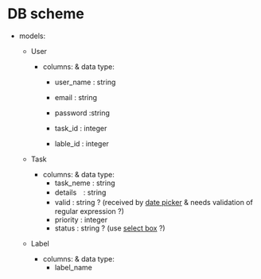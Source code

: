 # DB scheme

* models:
  * User
    * columns: & data type:
      * user_name : string
      * email : string
      * password :string

      * task_id : integer
      * lable_id : integer

  * Task
    * columns: & data type:
      * task_neme : string
      * details　: string
      <!-- 以下3カラムはvalidates < GUIから選択式(←の実装が容易であれば) -->
      * valid : string ? (received by [date picker](https://diver.diveintocode.jp/curriculums/339) & needs validation of　regular expression ?)
      * priority : integer <!-- 選択肢から数値変換してdb保存 (->優先順位、終了期限を元にしてソート)-->
      * status : string ? <!-- 未着手・着手・完了 -->
      (use [select box](https://railsguides.jp/form_helpers.html#%E3%83%A2%E3%83%87%E3%83%AB%E3%82%92%E6%89%B1%E3%81%86%E3%82%BB%E3%83%AC%E3%82%AF%E3%83%88%E3%83%9C%E3%83%83%E3%82%AF%E3%82%B9) ?)


  * Label
    * columns: & data type:
      * label_name
